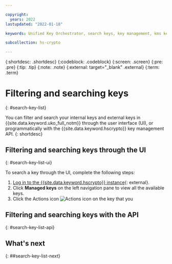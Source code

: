 ```yaml
---

copyright:
  years: 2022
lastupdated: "2022-01-18"

keywords: Unified Key Orchestrator, search keys, key management, kms keys

subcollection: hs-crypto

---
```


{:shortdesc: .shortdesc}
{:codeblock: .codeblock}
{:screen: .screen}
{:pre: .pre}
{:tip: .tip}
{:note: .note}
{:external: target="_blank" .external}
{:term: .term}


# Filtering and searching keys
{: #search-key-list}

You can filter and search your internal keys and external keys in {{site.data.keyword.uko_full_notm}} through the user interface (UI), or programmatically with the {{site.data.keyword.hscrypto}} key management API.
{: shortdesc}


## Filtering and searching keys through the UI
{: #search-key-list-ui}

To search a key through the UI, complete the following steps:

1. [Log in to the {{site.data.keyword.hscrypto}} instance](https://cloud.ibm.com/login){: external}.
2. Click **Managed keys** on the left navigation pane to view all the available keys.
3. Click the Actions icon ![Actions icon](../icons/action-menu-icon.svg "Actions") on the key that you 






## Filtering and searching keys with the API
{: #search-key-list-api}





## What's next
{: ##search-key-list-next}


  


